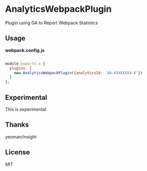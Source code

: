 # AnalyticsWebpackPlugin
Plugin using GA to Report Webpack Statistics

## Usage

**webpack.config.js**

```javascript

module.exports = {
  plugins: [
    new AnalyticsWebpackPlugin({analyticsId: 'UA-XXXXXXXX-X'})
  ]
};
```

## Experimental
This is experimental

## Thanks
yeoman/insight

## License
MIT
